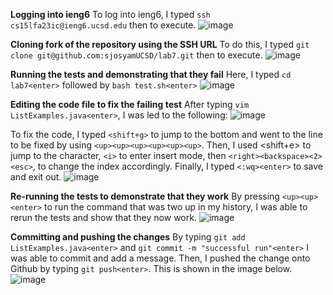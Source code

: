 **Logging into ieng6**
To log into ieng6, I typed `ssh cs15lfa23ic@ieng6.ucsd.edu` then <enter> to execute. 
![image]("https://github.com/sjosyamUCSD/cse15l-lab-reports/assets/146763351/c370cfb9-4468-4a01-ba7b-70c63cfeceb2")

**Cloning fork of the repository using the SSH URL**
To do this, I typed `git clone git@github.com:sjosyamUCSD/lab7.git` then <enter> to execute. 
![image](https://github.com/sjosyamUCSD/cse15l-lab-reports/assets/146763351/166bbf81-9589-4bd3-a5e6-def64f358c2c")

**Running the tests and demonstrating that they fail**
Here, I typed `cd lab7<enter>` followed by `bash test.sh<enter>`
![image]("https://github.com/sjosyamUCSD/cse15l-lab-reports/assets/146763351/369f6782-f9e1-45c3-a7ba-61c5f82167db")

**Editing the code file to fix the failing test**
After typing `vim ListExamples.java<enter>`, I was led to the following:
![image]("https://github.com/sjosyamUCSD/cse15l-lab-reports/assets/146763351/41930976-8544-4679-a22a-6b3456cb1559")

To fix the code, I typed `<shift+g>` to jump to the bottom and went to the line to be fixed by using `<up><up><up><up><up><up>`.
Then, I used <shift+e> to jump to the character, `<i>` to enter insert mode, then `<right><backspace><2><esc>`, to change the index accordingly.
Finally, I typed `<:wq><enter>` to save and exit out. 
![image]("https://github.com/sjosyamUCSD/cse15l-lab-reports/assets/146763351/ed10aa24-5f0b-4f7b-aabe-0ba4aaa46f9c")

**Re-running the tests to demonstrate that they work**
By pressing `<up><up><enter>` to run the command that was two up in my history, I was able to rerun the tests and show that they now work. 
![image]("https://github.com/sjosyamUCSD/cse15l-lab-reports/assets/146763351/c0806421-9b44-455d-aa50-35b6a8454013")

**Committing and pushing the changes**
By typing `git add ListExamples.java<enter>` and `git commit -m "successful run"<enter>` I was able to commit and add a message.
Then, I pushed the change onto Github by typing `git push<enter>`. This is shown in the image below. 
![image]("https://github.com/sjosyamUCSD/cse15l-lab-reports/assets/146763351/4d4cd9fb-0782-45df-8152-93c5a22b827a")



